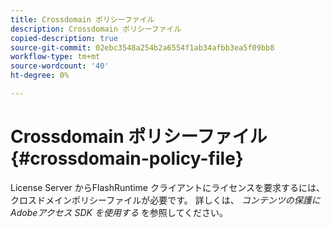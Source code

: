 ```yaml
---
title: Crossdomain ポリシーファイル
description: Crossdomain ポリシーファイル
copied-description: true
source-git-commit: 02ebc3548a254b2a6554f1ab34afbb3ea5f09bb8
workflow-type: tm+mt
source-wordcount: '40'
ht-degree: 0%

---
```


# Crossdomain ポリシーファイル {#crossdomain-policy-file}

License Server からFlashRuntime クライアントにライセンスを要求するには、クロスドメインポリシーファイルが必要です。 詳しくは、 *コンテンツの保護にAdobeアクセス SDK を使用する* を参照してください。
